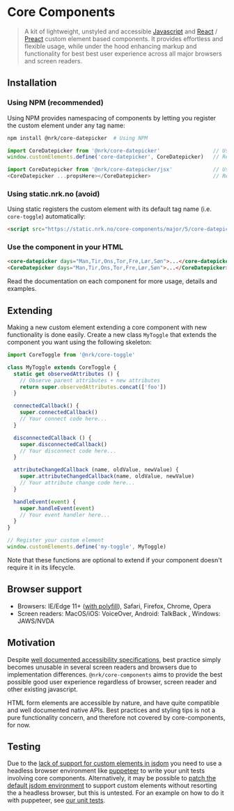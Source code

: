 # Core Components

> A kit of lightweight, unstyled and accessible [Javascript](https://stackoverflow.com/questions/20435653/what-is-vanillajs) and [React](https://reactjs.org/) / [Preact](https://github.com/developit/preact-compat) custom element based components. It provides effortless and flexible usage, while under the hood enhancing markup and functionality for best best user experience across all major browsers and screen readers.


## Installation

### Using NPM (recommended)
Using NPM provides namespacing of components by letting you
register the custom element under any tag name:

```bash
npm install @nrk/core-datepicker  # Using NPM
```

```js
import CoreDatepicker from '@nrk/core-datepicker'                 // Using NPM
window.customElements.define('core-datepicker', CoreDatepicker)   // Replace 'core-datepicker' with your own tag name

import CoreDatepicker from '@nrk/core-datepicker/jsx'             // Using NPM
<CoreDatepicker ...propsHere></CoreDatepicker>                    // React modules resovles custom tag names under the hood
```

### Using static.nrk.no (avoid)
Using static registers the custom element with its default tag name (i.e. `core-toggle`) automatically:

```html
<script src="https://static.nrk.no/core-components/major/5/core-datepicker/core-datepicker.min.js"></script>
```

### Use the component in your HTML

```html
<core-datepicker days="Man,Tir,Ons,Tor,Fre,Lør,Søn">...</core-datepicker>   <!-- VanillaJS -->
<CoreDatepicker days="Man,Tir,Ons,Tor,Fre,Lør,Søn">...</CoreDatepicker>     <!-- React/Preact -->
```
Read the documentation on each component for more usage, details and examples.


## Extending

Making a new custom element extending a core component with new functionality is done easily.
Create a new class `MyToggle` that extends the component you want using the following skeleton:

```js
import CoreToggle from '@nrk/core-toggle'

class MyToggle extends CoreToggle {
  static get observedAttributes () {
    // Observe parent attributes + new attributes
    return super.observedAttributes.concat(['foo'])
  }

  connectedCallback() {
    super.connectedCallback()
    // Your connect code here...
  }

  disconnectedCallback () {
    super.disconnectedCallback()
    // Your disconnect code here...
  }

  attributeChangedCallback (name, oldValue, newValue) {
    super.attributeChangedCallback(name, oldValue, newValue)
    // Your attribute change code here...
  }

  handleEvent(event) {
    super.handleEvent(event)
    // Your event handler here...
  }
}

// Register your custom element
window.customElements.define('my-toggle', MyToggle)
```

Note that these functions are optional to extend if your component doesn't require
it in its lifecycle.

## Browser support

* Browsers: IE/Edge 11+ ([with polyfill](https://github.com/webcomponents/custom-elements)), Safari, Firefox, Chrome, Opera
* Screen readers: MacOS/iOS: VoiceOver, Android: TalkBack , Windows: JAWS/NVDA

## Motivation
Despite [well documented accessibility specifications](https://www.w3.org/TR/wai-aria-practices-1.1/), best practice simply becomes unusable in several screen readers and browsers due to implementation differences. `@nrk/core-components` aims to provide the best possible good user experience regardless of browser, screen reader and other existing javascript.

HTML form elements are accessible by nature, and have quite compatible and well documented native APIs.
Best practices and styling tips is not a pure functionality concern, and therefore not covered by core-components, for now.

## Testing

Due to the [lack of support for custom elements in jsdom](https://github.com/jsdom/jsdom/issues/1030) you need to use a headless browser environment like [puppeteer](https://github.com/GoogleChrome/puppeteer) to write your unit tests involving core components. Alternatively, it may be possible to [patch the default jsdom environment](https://github.com/jsdom/jsdom/issues/1030#issuecomment-486974452) to support custom elements without resorting the a headless browser, but this is untested.
For an example on how to do it with puppeteer, see [our unit tests](https://github.com/nrkno/core-components/blob/master/packages/core-datepicker/core-datepicker.test.js).
